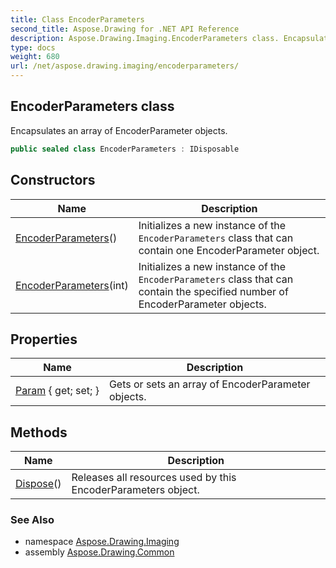 ```yaml
---
title: Class EncoderParameters
second_title: Aspose.Drawing for .NET API Reference
description: Aspose.Drawing.Imaging.EncoderParameters class. Encapsulates an array of EncoderParameter objects
type: docs
weight: 680
url: /net/aspose.drawing.imaging/encoderparameters/
---
```

## EncoderParameters class

Encapsulates an array of EncoderParameter objects.

```csharp
public sealed class EncoderParameters : IDisposable
```

## Constructors

| Name | Description |
| --- | --- |
| [EncoderParameters](encoderparameters/#constructor)() | Initializes a new instance of the `EncoderParameters` class that can contain one EncoderParameter object. |
| [EncoderParameters](encoderparameters/#constructor_1)(int) | Initializes a new instance of the `EncoderParameters` class that can contain the specified number of EncoderParameter objects. |

## Properties

| Name | Description |
| --- | --- |
| [Param](../../aspose.drawing.imaging/encoderparameters/param/) { get; set; } | Gets or sets an array of EncoderParameter objects. |

## Methods

| Name | Description |
| --- | --- |
| [Dispose](../../aspose.drawing.imaging/encoderparameters/dispose/)() | Releases all resources used by this EncoderParameters object. |

### See Also

* namespace [Aspose.Drawing.Imaging](../../aspose.drawing.imaging/)
* assembly [Aspose.Drawing.Common](../../)


